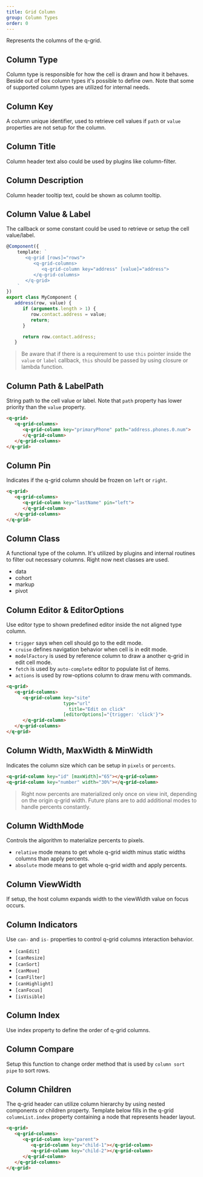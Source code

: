 ```yaml
---
title: Grid Column
group: Column Types
order: 0
---
```


Represents the columns of the q-grid.

## Column Type

Column type is responsible for how the cell is drawn and how it behaves. Beside out of box column types it's possible to define own.  Note that some of supported column types are utilized for internal needs.

## Column Key

A column unique identifier, used to retrieve cell values if `path` or `value` properties are not setup for the column.

## Column Title

Column header text also could be used by plugins like column-filter.

## Column Description

Column header tooltip text, could be shown as column tooltip.

## Column Value & Label

The callback or some constant could be used to retrieve or setup the cell value/label.

```typescript
@Component({
    template: `
       <q-grid [rows]="rows">
          <q-grid-columns>
             <q-grid-column key="address" [value]="address">
          </q-grid-columns>
       </q-grid>
    `
})
export class MyComponent {
   address(row, value) {
      if (arguments.length > 1) {
         row.contact.address = value;
         return;
      }

      return row.contact.address;
   }
```

> Be aware that if there is a requirement to use `this` pointer inside the `value` or `label` callback, `this` should be passed by using closure or lambda function.

## Column Path & LabelPath

String path to the cell value or label. Note that `path` property has lower priority than the `value` property.

```html
<q-grid>
   <q-grid-columns>
      <q-grid-column key="primaryPhone" path="address.phones.0.num">
      </q-grid-column>
   </q-grid-columns>
</q-grid>

```

## Column Pin

Indicates if the q-grid column should be frozen on `left` or `right`.

```html
<q-grid>
   <q-grid-columns>
      <q-grid-column key="lastName" pin="left">
      </q-grid-column>
   </q-grid-columns>
</q-grid>
```

## Column Class

A functional type of the column. It's utilized by plugins and internal routines to filter out necessary columns. Right now next classes are used.

* data
* cohort
* markup
* pivot

## Column Editor & EditorOptions

Use editor type to shown predefined editor inside the not aligned type column.

* `trigger` says when cell should go to the edit mode.
* `cruise` defines navigation behavior when cell is in edit mode.
* `modelFactory` is used by reference column to draw a another q-grid in edit cell mode.
* `fetch` is used by `auto-complete` editor to populate list of items.
* `actions` is used by row-options column to draw menu with commands.

```html
<q-grid>
   <q-grid-columns>      
      <q-grid-column key="site"
                     type="url"
		               title="Edit on click"
                     [editorOptions]="{trigger: 'click'}">
      </q-grid-column>
   </q-grid-columns>
</q-grid>
```

## Column Width, MaxWidth & MinWidth

Indicates the column size which can be setup in `pixels` or `percents`. 

```html
<q-grid-column key="id" [maxWidth]="65"></q-grid-column>
<q-grid-column key="number" width="30%"></q-grid-column>
```
	
> Right now percents are materialized only once on view init, depending on the origin q-grid width. Future plans are to add additional modes to handle percents constantly.

## Column WidthMode

Controls the algorithm to materialize percents to pixels. 

* `relative` mode means to get whole q-grid width minus static widths columns than apply percents.
* `absolute` mode means to get whole q-grid width and apply percents.

## Column ViewWidth

If setup, the host column expands width to the viewWidth value on focus occurs.

## Column Indicators

Use `can-` and `is-` properties to control q-grid columns interaction behavior.

* `[canEdit]`
* `[canResize]`
* `[canSort]`
* `[canMove]`
* `[canFilter]`
* `[canHighlight]`
* `[canFocus]`
* `[isVisible]`

## Column Index 

Use index property to define the order of q-grid columns.
	 
## Column Compare

Setup this function to change order method that is used by `column sort pipe` to sort rows.

## Column Children

The q-grid header can utilize column hierarchy by using nested components or children property. Template below fills in the q-grid `columnList.index` property containing a node that represents header layout.

```html
<q-grid>
   <q-grid-columns>
      <q-grid-column key="parent">
         <q-grid-column key="child-1"></q-grid-column>
         <q-grid-column key="child-2"></q-grid-column>
      </q-grid-column>
   </q-grid-columns>
</q-grid>
```
